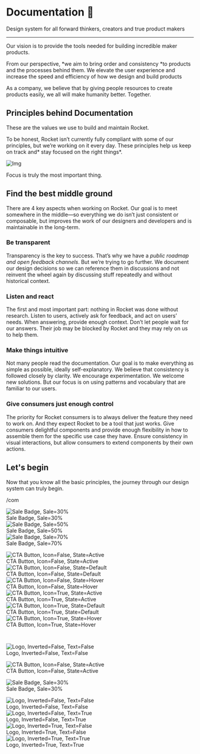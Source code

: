 
# Documentation 🚀

Design system for all forward thinkers, creators and true product makers

---

Our vision is to provide the tools needed for building incredible maker products.

From our perspective, *we aim to bring order and consistency *to products and the processes behind them. We elevate the user experience and increase the speed and efficiency of how we design and build products

As a company, we believe that by giving people resources to create products easily, we all will make humanity better. Together.

## Principles behind Documentation

These are the values we use to build and maintain Rocket.

To be honest, Rocket isn’t currently fully compliant with some of our principles, but we’re working on it every day. These principles help us keep on track and* stay focused on the right things*.

![Img](https://studio-assets.supernova.io/design-systems/14533/9289758a-6300-472a-bbc6-a57098081abf.jpeg)

Focus is truly the most important thing.

## Find the best middle ground

There are 4 key aspects when working on Rocket. Our goal is to meet somewhere in the middle—so everything we do isn’t just consistent or composable, but improves the work of our designers and developers and is maintainable in the long-term.

### Be transparent

Transparency is the key to success. That’s why we have a *public roadmap and open feedback channels*. But we’re trying to go further. We document our design decisions so we can reference them in discussions and not reinvent the wheel again by discussing stuff repeatedly and without historical context.

### Listen and react

The first and most important part: nothing in Rocket was done without research. Listen to users, actively ask for feedback, and act on users’ needs. When answering, provide enough context. Don’t let people wait for our answers. Their job may be blocked by Rocket and they may rely on us to help them.

### Make things intuitive

Not many people read the documentation. Our goal is to make everything as simple as possible, ideally self-explanatory. We believe that consistency is followed closely by clarity. We encourage experimentation. We welcome new solutions. But our focus is on using patterns and vocabulary that are familiar to our users.

### Give consumers just enough control

The priority for Rocket consumers is to always deliver the feature they need to work on. And they expect Rocket to be a tool that just works. Give consumers delightful components and provide enough flexibility in how to assemble them for the specific use case they have. Ensure consistency in visual interactions, but allow consumers to extend components by their own actions.

## Let's begin

Now that you know all the basic principles, the journey through our design system can truly begin.

/com

  
![Sale Badge, Sale=30%](https://studio-assets.supernova.io/design-systems/14533/0cf64b14-9292-4858-9d4e-4cdfc8922bab.png)  
Sale Badge, Sale=30%  
![Sale Badge, Sale=50%](https://studio-assets.supernova.io/design-systems/14533/766628b3-dd2f-476f-b3b4-25424403d432.png)  
Sale Badge, Sale=50%  
![Sale Badge, Sale=70%](https://studio-assets.supernova.io/design-systems/14533/58ec1d3a-7a04-4370-a4dd-6c8cb35250f3.png)  
Sale Badge, Sale=70%  


  
![CTA Button, Icon=False, State=Active](https://studio-assets.supernova.io/design-systems/14533/d181ca5f-fcb7-4941-acaf-111af4fa3110.png)  
CTA Button, Icon=False, State=Active  
![CTA Button, Icon=False, State=Default](https://studio-assets.supernova.io/design-systems/14533/f758738f-cd0e-4ce7-ba86-31e1ab5e9a8e.png)  
CTA Button, Icon=False, State=Default  
![CTA Button, Icon=False, State=Hover](https://studio-assets.supernova.io/design-systems/14533/aca3fdfa-c13a-4ab2-a9c8-714c20d6d0b4.png)  
CTA Button, Icon=False, State=Hover  
![CTA Button, Icon=True, State=Active](https://studio-assets.supernova.io/design-systems/14533/5300e18e-1c99-4e0f-ae5d-80390e55359f.png)  
CTA Button, Icon=True, State=Active  
![CTA Button, Icon=True, State=Default](https://studio-assets.supernova.io/design-systems/14533/ab3bb052-0a16-4953-999f-3bc29e01086b.png)  
CTA Button, Icon=True, State=Default  
![CTA Button, Icon=True, State=Hover](https://studio-assets.supernova.io/design-systems/14533/a8ff45cb-8c20-444a-ae9f-2c874bcc139b.png)  
CTA Button, Icon=True, State=Hover  


```javascript  
  
```

  
![Logo, Inverted=False, Text=False](https://studio-assets.supernova.io/design-systems/14533/c262aba3-da98-439f-a66d-602aadb7568a.png)  
Logo, Inverted=False, Text=False  


  
  


  
![CTA Button, Icon=False, State=Active](https://studio-assets.supernova.io/design-systems/14533/d181ca5f-fcb7-4941-acaf-111af4fa3110.png)  
CTA Button, Icon=False, State=Active  


  
![Sale Badge, Sale=30%](https://studio-assets.supernova.io/design-systems/14533/0cf64b14-9292-4858-9d4e-4cdfc8922bab.png)  
Sale Badge, Sale=30%  


  
![Logo, Inverted=False, Text=False](https://studio-assets.supernova.io/design-systems/14533/c262aba3-da98-439f-a66d-602aadb7568a.png)  
Logo, Inverted=False, Text=False  
![Logo, Inverted=False, Text=True](https://studio-assets.supernova.io/design-systems/14533/db49c25e-70af-4491-aa19-029ff4f77992.png)  
Logo, Inverted=False, Text=True  
![Logo, Inverted=True, Text=False](https://studio-assets.supernova.io/design-systems/14533/80640dd0-423e-4688-a87f-857f88f77324.png)  
Logo, Inverted=True, Text=False  
![Logo, Inverted=True, Text=True](https://studio-assets.supernova.io/design-systems/14533/63222ab3-f1ac-4bda-b8f6-5a18924bf330.png)  
Logo, Inverted=True, Text=True  

